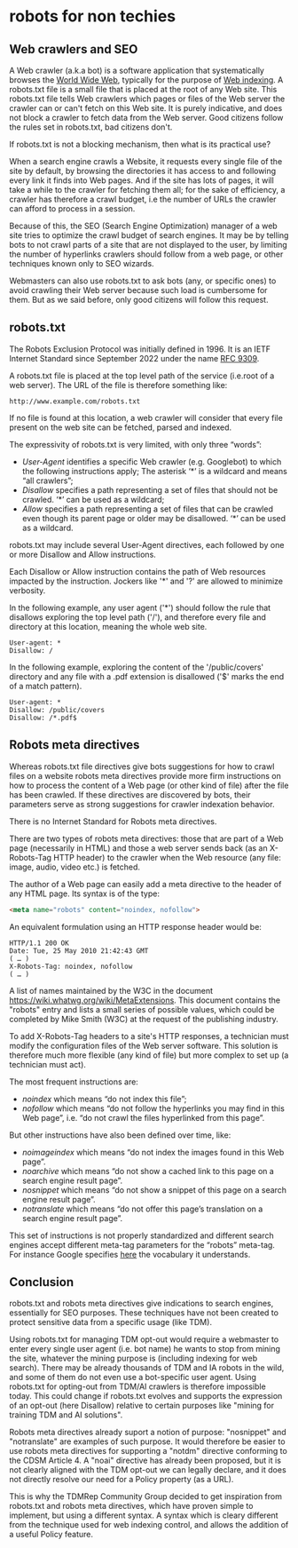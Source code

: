 # robots for non techies

## Web crawlers and SEO

A Web crawler (a.k.a bot)  is a software application that systematically browses the [World Wide Web](https://en.wikipedia.org/wiki/World_Wide_Web), typically for the purpose of [Web indexing](https://en.wikipedia.org/wiki/Web_indexing). A robots.txt file is a small file that is placed at the root of any Web site. This robots.txt file tells Web crawlers which pages or files of the Web server the crawler can or can't fetch on this Web site. It is purely indicative, and does not block a crawler to fetch data from the Web server. Good citizens follow the rules set in robots.txt, bad citizens don't. 

If robots.txt is not a blocking mechanism, then what is its practical use? 

When a search engine crawls a Website, it requests every single file of the site by default, by browsing the directories it has access to and following every link it finds into Web pages. And if the site has lots of pages, it will take a while to the crawler for fetching them all; for the sake of efficiency, a crawler has therefore a crawl budget, i.e the number of URLs the crawler can afford to process in a session.

Because of this, the SEO (Search Engine Optimization) manager of a web site tries to optimize the crawl budget of search engines. It may be by telling bots to not crawl parts of a site that are not displayed to the user, by limiting the number of hyperlinks crawlers should follow from a web page, or other techniques known only to SEO wizards.

Webmasters can also use robots.txt to ask bots (any, or specific ones) to avoid crawling their Web server because such load is cumbersome for them. But as we said before, only good citizens will follow this request.  

## robots.txt 

The Robots Exclusion Protocol was initially defined in 1996. It is an IETF Internet Standard since September 2022 under the name [RFC 9309](ttps://datatracker.ietf.org/doc/html/rfc9309). 

A robots.txt file is placed at the top level path of the service (i.e.root of a web server). The URL of the file is therefore something like: 

```
http://www.example.com/robots.txt
```

If no file is found at this location, a web crawler will consider that every file present on the web site can be fetched, parsed and indexed. 

The expressivity of robots.txt is very limited, with only three “words”:

- *User-Agent* identifies a specific Web crawler (e.g. Googlebot) to which the following instructions apply; The asterisk ‘*’ is a wildcard and means “all crawlers”;
- *Disallow* specifies a path representing a set of files that should not be crawled. ‘*’ can be used as a wildcard;
- *Allow* specifies a path representing a set of files that can be crawled even though its parent page or older may be disallowed. ‘*’ can be used as a wildcard.

robots.txt may include several User-Agent directives, each followed by one or more Disallow and Allow instructions.

Each Disallow or Allow instruction contains the path of Web resources impacted by the instruction. Jockers like '*' and '?' are allowed to minimize verbosity.

In the following example, any user agent ('*') should follow the rule that disallows exploring the top level path ('/'), and therefore every file and directory at this location, meaning the whole web site.

```
User-agent: *
Disallow: /
```

In the following example, exploring the content of the '/public/covers' directory and any file with a .pdf extension is disallowed ('$' marks the end of a match pattern).

```
User-agent: *
Disallow: /public/covers
Disallow: /*.pdf$
```


## Robots meta directives 

Whereas robots.txt file directives give bots suggestions for how to crawl files on a website robots meta directives provide more firm instructions on how to process the content of a Web page (or other kind of file) after the file has been crawled. If these directives are discovered by bots, their parameters serve as strong suggestions for crawler indexation behavior. 

There is no Internet Standard for Robots meta directives. 

There are two types of robots meta directives: those that are part of a Web page (necessarily in HTML) and those a web server sends back (as an X-Robots-Tag HTTP header) to the crawler when the Web resource (any file: image, audio, video etc.) is fetched. 

The author of a Web page can easily add a meta directive to the header of any HTML page. Its syntax is of the type:

``` html
<meta name="robots" content="noindex, nofollow">
```

An equivalent formulation using an HTTP response header would be:

``` http
HTTP/1.1 200 OK
Date: Tue, 25 May 2010 21:42:43 GMT
( … )
X-Robots-Tag: noindex, nofollow
( … )
````

A list of <meta> names maintained by the W3C in the document https://wiki.whatwg.org/wiki/MetaExtensions. This document contains the "robots" entry and lists a small series of possible values, which could be completed by Mike Smith (W3C) at the request of the publishing industry.

To add X-Robots-Tag headers to a site's HTTP responses, a technician must modify the configuration files of the Web server software. This solution is therefore much more flexible (any kind of file) but more complex to set up (a technician must act). 

The most frequent instructions are:

- *noindex* which means “do not index this file”;
- *nofollow* which means “do not follow the hyperlinks you may find in this Web page”, i.e. “do not crawl the files hyperlinked from this page”.

But other instructions have also been defined over time, like: 

- *noimageindex* which means “do not index the images found in this Web page”. 
- *noarchive* which means “do not show a cached link to this page on a search engine result page”.
- *nosnippet* which means “do not show a snippet of this page on a search engine result page”.
- *notranslate* which means “do not offer this page’s translation on a search engine result page”.

This set of instructions is not properly standardized and different search engines accept different meta-tag parameters for the “robots” meta-tag. For instance Google specifies [here](https://developers.google.com/search/reference/robots_meta_tag) the vocabulary it understands.

## Conclusion

robots.txt and robots meta directives give indications to search engines, essentially for SEO purposes. These techniques have not been created to protect sensitive data from a specific usage (like TDM).

Using robots.txt for managing TDM opt-out would require a webmaster to enter every single user agent (i.e. bot name) he wants to stop from mining the site, whatever the mining purpose is (including indexing for web search). There may be already thousands of TDM and IA robots in the wild, and some of them do not even use a bot-specific user agent. Using robots.txt for opting-out from TDM/AI crawlers is therefore impossible today. This could change if robots.txt evolves and supports the expression of an opt-out (here Disallow) relative to certain purposes like "mining for training TDM and AI solutions". 

Robots meta directives  already suport a notion of purpose: "nosnippet" and "notranslate" are examples of such purpose. It would therefore be easier to use robots meta directives for supporting a "notdm" directive conforming to the CDSM Article 4. A "noai" directive has already been proposed, but it is not clearly aligned with the TDM opt-out we can legally declare, and it does not directly resolve our need for a Policy property (as a URL). 

This is why the TDMRep Community Group decided to get inspiration from robots.txt and robots meta directives, which have proven simple to implement, but using a different syntax. A syntax which is cleary different from the technique used for web indexing control, and allows the addition of a useful Policy feature. 
